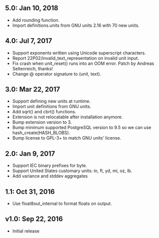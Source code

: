 5.0: Jan 10, 2018
-----------------
* Add rounding function.
* Import definitions.units from GNU units 2.16 with 70 new units.

4.0: Jul 7, 2017
----------------
* Support exponents written using Unicode superscript characters.
* Report 22P02/invalid_text_representation on invalid unit input.
* Fix crash when unit_reset() runs into an OOM error. Patch by Andreas
  Seltenreich, thanks!
* Change @ operator signature to (unit, text).

3.0: Mar 22, 2017
-----------------
* Support defining new units at runtime.
* Import unit definitions from GNU units.
* Add sqrt() and cbrt() functions.
* Extension is not relocatable after installation anymore.
* Bump extension version to 3.
* Bump minimum supported PostgreSQL version to 9.5 so we can use
  hash_create(HASH_BLOBS).
* Bump license to GPL-3+ to match GNU units' license.

2.0: Jan 9, 2017
----------------
* Support IEC binary prefixes for byte.
* Support United States customary units: in, ft, yd, mi, oz, lb.
* Add variance and stddev aggregates

1.1: Oct 31, 2016
-----------------
* Use float8out_internal to format floats on output.

v1.0: Sep 22, 2016
------------------
* Initial release
